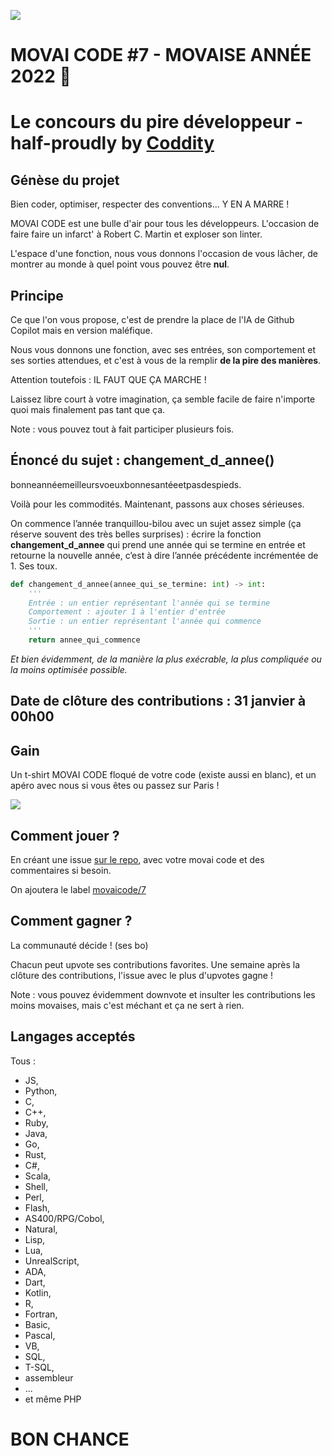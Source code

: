 ![](./movaicode-0122.png)

# MOVAI CODE #7 - MOVAISE ANNÉE 2022 🎉
# Le concours du pire développeur - half-proudly by [Coddity](https://www.coddity.com/)


## Génèse du projet

Bien coder, optimiser, respecter des conventions... Y EN A MARRE ! 

MOVAI CODE est une bulle d'air pour tous les développeurs. L'occasion de faire faire un infarct' à Robert C. Martin et exploser son linter.

L'espace d'une fonction, nous vous donnons l'occasion de vous lâcher, de montrer au monde à quel point vous pouvez être **nul**. 


## Principe

Ce que l'on vous propose, c'est de prendre la place de l'IA de Github Copilot mais en version maléfique.

Nous vous donnons une fonction, avec ses entrées, son comportement et ses sorties attendues, et c'est à vous de la remplir **de la pire des manières**. 

Attention toutefois : IL FAUT QUE ÇA MARCHE !

Laissez libre court à votre imagination, ça semble facile de faire n'importe quoi mais finalement pas tant que ça.

Note : vous pouvez tout à fait participer plusieurs fois.

## Énoncé du sujet : changement_d_annee()

bonneannéemeilleursvoeuxbonnesantéeetpasdespieds. 

Voilà pour les commodités. Maintenant, passons aux choses sérieuses.

On commence l’année tranquillou-bilou avec un sujet assez simple (ça réserve souvent des très belles surprises) : écrire la fonction **changement_d_annee** qui prend une année qui se termine en entrée et retourne la nouvelle année, c’est à dire l’année précédente incrémentée de 1. Ses toux.

```python
def changement_d_annee(annee_qui_se_termine: int) -> int:
    '''
    Entrée : un entier représentant l'année qui se termine
    Comportement : ajouter 1 à l'entier d'entrée
    Sortie : un entier représentant l'année qui commence
    '''
    return annee_qui_commence
```

*Et bien évidemment, de la manière la plus exécrable, la plus compliquée ou la moins optimisée possible.*

## Date de clôture des contributions : 31 janvier à 00h00

## Gain

Un t-shirt MOVAI CODE floqué de votre code (existe aussi en blanc), et un apéro avec nous si vous êtes ou passez sur Paris !

![](../tshirt-movaicode.png)


## Comment jouer ? 

En créant une issue [sur le repo](https://github.com/CoddityTeam/movaicode/issues), avec votre movai code et des commentaires si besoin.

On ajoutera le label [movaicode/7](https://github.com/CoddityTeam/movaicode/labels/movaicode%2F7)


## Comment gagner ?

La communauté décide ! (ses bo)

Chacun peut upvote ses contributions favorites. Une semaine après la clôture des contributions, l'issue avec le plus d'upvotes gagne ! 

Note : vous pouvez évidemment downvote et insulter les contributions les moins movaises, mais c'est méchant et ça ne sert à rien.


## Langages acceptés

Tous :
 - JS,
 - Python,
 - C,
 - C++,
 - Ruby,
 - Java,
 - Go,
 - Rust,
 - C#,
 - Scala,
 - Shell,
 - Perl,
 - Flash,
 - AS400/RPG/Cobol,
 - Natural,
 - Lisp,
 - Lua,
 - UnrealScript,
 - ADA,
 - Dart,
 - Kotlin,
 - R,
 - Fortran,
 - Basic,
 - Pascal,
 - VB,
 - SQL,
 - T-SQL,
 - assembleur
 - ...
 - et même PHP


# BON CHANCE